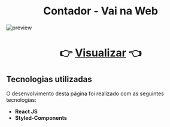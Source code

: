 <h1 align="center">Contador - Vai na Web</h1>

![preview](https://user-images.githubusercontent.com/109364804/222978686-0d0327fd-c3ab-442a-b25d-b4702ecda45c.png)

<h1 align="center">👉 <a href="https://hortifruti-vai-na-web.vercel.app/">Visualizar</a> 👈</h1>
<h2>Tecnologias utilizadas</h2>

O desenvolvimento desta página foi realizado com as seguintes tecnologias:

- **React JS**
- **Styled-Components**
